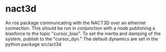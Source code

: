 # nact3d
An ros package communcating with the NACT3D over an ethernet connection. This should be run in conjunction with a node publishing a biasforce to the topic "cursor_bias". To set the inertia and damping of the system, publish to the "cursor_dyn." The default dynamics are set in the python package src/act3d


